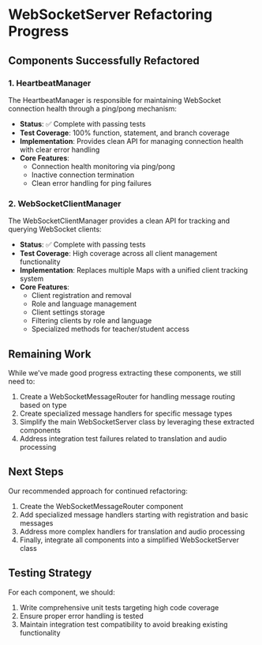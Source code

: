 # WebSocketServer Refactoring Progress

## Components Successfully Refactored

### 1. HeartbeatManager

The HeartbeatManager is responsible for maintaining WebSocket connection health through a ping/pong mechanism:

- **Status**: ✅ Complete with passing tests 
- **Test Coverage**: 100% function, statement, and branch coverage
- **Implementation**: Provides clean API for managing connection health with clear error handling
- **Core Features**:
  - Connection health monitoring via ping/pong
  - Inactive connection termination
  - Clean error handling for ping failures

### 2. WebSocketClientManager

The WebSocketClientManager provides a clean API for tracking and querying WebSocket clients:

- **Status**: ✅ Complete with passing tests
- **Test Coverage**: High coverage across all client management functionality
- **Implementation**: Replaces multiple Maps with a unified client tracking system
- **Core Features**:
  - Client registration and removal
  - Role and language management
  - Client settings storage
  - Filtering clients by role and language
  - Specialized methods for teacher/student access

## Remaining Work

While we've made good progress extracting these components, we still need to:

1. Create a WebSocketMessageRouter for handling message routing based on type
2. Create specialized message handlers for specific message types
3. Simplify the main WebSocketServer class by leveraging these extracted components
4. Address integration test failures related to translation and audio processing

## Next Steps

Our recommended approach for continued refactoring:

1. Create the WebSocketMessageRouter component
2. Add specialized message handlers starting with registration and basic messages
3. Address more complex handlers for translation and audio processing
4. Finally, integrate all components into a simplified WebSocketServer class

## Testing Strategy

For each component, we should:

1. Write comprehensive unit tests targeting high code coverage
2. Ensure proper error handling is tested
3. Maintain integration test compatibility to avoid breaking existing functionality